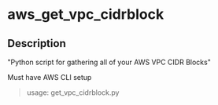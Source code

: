 # aws_get_vpc_cidrblock


## Description

"Python script for gathering all of your AWS VPC CIDR Blocks" 

Must have AWS CLI setup

>    usage: get_vpc_cidrblock.py

